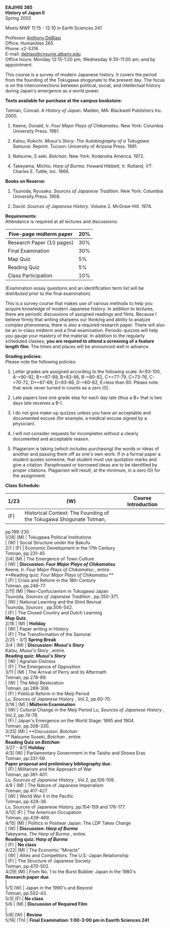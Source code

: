 **EAJ/HIS 385**  
**History of Japan II**  
Spring 2002  
  
Meets MWF 11:15 - 12:10 in Earth Sciences 241  
  
Professor [Anthony DeBlasi](deblasi.html)  
Office: Humanities 265  
Phone: x2-5316  
E-mail: [deblasi@cnsunix.albany.edu](mailto:deblasi@albany.edu)  
Office hours: Monday 12:15-1:20 pm; Wednesday 9:30-11:00 am; and by
appointment.  
  
This course is a survey of modern Japanese history. It covers the period from
the founding of the Tokugawa shogunate to the present day. The focus is on the
interconnections between political, social, and intellectual history during
Japan's emergence as a world power.  
  
**Texts available for purchase at the campus bookstore:**  
  
Totman, Conrad. _A History of Japan_. Malden, MA: Blackwell Publishers Inc.
2000.  

  1. Keene, Donald, tr. _Four Major Plays of Chikamatsu_. New York: Columbia University Press. 1961.  

  2. Katsu, Kokichi. _Musui's Story: The Autobiography of a Tokugawa Samurai_. Reprint. Tucson: University of Arizona Press. 1991.  

  3. Natsume, S seki. _Botchan_. New York: Kodansha America. 1972.  

  4. Takeyama, Michio. _Harp of Burma_. Howard Hibbett, tr. Rutland, VT: Charles E. Tuttle, Inc. 1966.  

  
**Books on Reserve:**  
  

  1. Tsunoda, Ryusaku. _Sources of Japanese Tradition_. New York: Columbia University Press. 1958.  

  2. David. _Sources of Japanese History_. Volume 2. McGraw-Hill. 1974.  

  
**Requirements:**  
Attendance is required at all lectures and discussions:

Five-page midterm paper | 20%  
---|---  
Research Paper (10 pages) | 30%  
Final Examination | 30%  
Map Quiz  |  5%  
Reading Quiz |  5%  
Class Participation | 10%  
  
(Examination essay questions and an identification term list will be
distributed prior to the final examination).  

This is a survey course that makes use of various methods to help you acquire
knowledge of modern Japanese history. In addition to lectures, there are
periodic discussions of assigned readings and films. Because I believe firmly
that writing sharpens our thinking and ability to analyze complex phenomena,
there is also a required research paper. There will also be an in-class
midterm and a final examination. Periodic quizzes will help you gauge your
mastery of the material. In addition to the regularly scheduled classes, **you
are required to attend a screening of a feature length film**. The times and
places will be announced well in advance.  
  
**Grading policies:**  
Please note the following policies:  

  1. Letter grades are assigned according to the following scale: A=93-100, A-=90-92, B+=87-89, B=83-86, B-=80-82, C+=77-79, C=73-76, C-=70-72, D+=67-69, D=63-66, D-=60-62, E=less than 60. Please note that work never turned in counts as a zero (0).  

  2. Late papers lose one grade step for each day late (thus a B+ that is two days late receives a B-).  

  3. I do not give make-up quizzes unless you have an acceptable and documented excuse (for example, a medical excuse signed by a physician).  

  4. I will not consider requests for incompletes without a clearly documented and acceptable reason.  

  5. Plagiarism is taking (which includes purchasing) the words or ideas of another and passing them off as one's own work. If in a formal paper a student quotes someone, that student must use quotation marks and give a citation. Paraphrased or borrowed ideas are to be identified by proper citations. Plagiarism will result, at the minimum, in a zero (0) for the assignment.  

  
**Class Schedule:**  

1/23|  (W)|  Course Introduction  
---|---|---  
|  (F) |  Historical Context: The Founding of the Tokugawa Shogunate Totman,
pp.199-230.  
1/28|  (M) |  Tokugawa Political Institutions  
|  (W) |  Social Structure under the Bakufu  
2/1 | (F) |  Economic Development in the 17th Century  
Totman, pp.231-45  
2/4|  (M) |  The Emergence of Town Culture  
|  (W) |  **Discussion: _Four Major Plays of Chikamatsu_**  
Keene, tr. _Four Major Plays of Chikamatsu_ , entire.  
**Reading quiz: _Four Major Plays of Chikamatsu_ **  
|  (F) |  Crisis and Reform in the 18th Century  
Totman, pp.246-77.  
2/11|  (M) |  Neo-Confucianism in Tokugawa Japan  
Tsunoda, _Sources of Japanese Tradition_ , pp.350-371.  
|  (W) |  National Learning and the Shint Revival  
Tsunoda, _Sources_ , pp.506-542.  
| (F) |  The Closed Country and Dutch Learning  
**Map Quiz.**  
2/18 |  (M) |  **Holiday**  
|  (W) |  Paper writing in History  
|  (F) |  The Transformation of the Samurai  
2/25 - 3/1|  **Spring Break**  
3/4 |  (M) |  **Discussion: _Musui's Story_**  
Katsu, _Musui's Story_ , entire.  
**Reading quiz: _Musui's Story_**  
|  (W) |  Agrarian Distress  
|  (F) |  The Emergence of Opposition  
3/11 |  (M) |  The Arrival of Perry and its Aftermath  
Totman, pp.278-89.  
|  (W) |  The Meiji Restoration  
Totman, pp.289-306.  
| (F) |  Political Reform in the Meiji Period  
Lu, _Sources of Japanese History_ , Vol.2, pp.60-70.  
3/18 |  (M) |  **Midterm Examination**  
|  (W) |  Cultural Change in the Meiji Period Lu, _Sources of Japanese
History_ , Vol.2, pp.74-78.  
| (F) |  Japan's Emergence on the World Stage: 1895 and 1904  
Totman, pp.308-330.  
3/25|  (M) |  **Discussion: _Botchan_  
** Natsume Soseki, _Botchan_ , entire.  
**Reading Quiz on _Botchan_**  
3/27 - 4/1|  **Holiday**  
4/3|  (W) |  Parliamentary Government in the Taisho and Showa Eras  
Totman, pp.331-59.  
**Paper proposal and preliminary bibliography due.**  
|  (F) |  Militarism and the Approach of War  
Totman, pp.361-401.  
Lu, _Sources of Japanese History_ , Vol.2, pp.106-109.  
4/8 |  (M) |  The Nature of Japanese Imperialism  
Totman, pp.417-427.  
|  (W) |  World War II in the Pacific  
Totman, pp.428-38.  
Lu, Sources of Japanese History, pp.154-159 and 176-177.  
4/12| (F) |  The American Occupation  
Totman, pp.439-469.  
4/15|  (M) |  Politics in Postwar Japan: The LDP Takes Charge  
|  (W) |  **Discussion: _Harp of Burma_**  
Takeyama, _The Harp of Burma_ , entire.  
**Reading quiz: _Harp of Burma_**  
|  (F) |  **No class**  
4/22|  (M) |  The Economic "Miracle"  
|  (W) |  Allies and Competitors: The U.S.-Japan Relationship  
| (F) |  The Structure of Japanese Society  
Totman, pp.470-502.  
4/29|  (M) |  From No. 1 to the Burst Bubble: Japan in the 1980's  
**Research paper due**.  
|  
5/1|  (W) |  Japan in the 1990's and Beyond  
Totman, pp.502-43.  
5/3| (F) |  **No class**  
5/6 |  (M) |  **Discussion of Required Film**  
|  
5/8|  (W) |  **Review**  
5/16|  (Th) | **Final Examination: 1:00-3:00 pm in Easrth Sciences 241**


